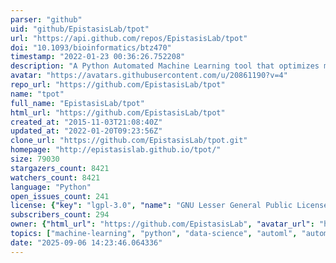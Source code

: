 ```yaml
---
parser: "github"
uid: "github/EpistasisLab/tpot"
url: "https://api.github.com/repos/EpistasisLab/tpot"
doi: "10.1093/bioinformatics/btz470"
timestamp: "2022-01-23 00:36:26.752208"
description: "A Python Automated Machine Learning tool that optimizes machine learning pipelines using genetic programming."
avatar: "https://avatars.githubusercontent.com/u/20861190?v=4"
repo_url: "https://github.com/EpistasisLab/tpot"
name: "tpot"
full_name: "EpistasisLab/tpot"
html_url: "https://github.com/EpistasisLab/tpot"
created_at: "2015-11-03T21:08:40Z"
updated_at: "2022-01-20T09:23:56Z"
clone_url: "https://github.com/EpistasisLab/tpot.git"
homepage: "http://epistasislab.github.io/tpot/"
size: 79030
stargazers_count: 8421
watchers_count: 8421
language: "Python"
open_issues_count: 241
license: {"key": "lgpl-3.0", "name": "GNU Lesser General Public License v3.0", "spdx_id": "LGPL-3.0", "url": "https://api.github.com/licenses/lgpl-3.0", "node_id": "MDc6TGljZW5zZTEy"}
subscribers_count: 294
owner: {"html_url": "https://github.com/EpistasisLab", "avatar_url": "https://avatars.githubusercontent.com/u/20861190?v=4", "login": "EpistasisLab", "type": "Organization"}
topics: ["machine-learning", "python", "data-science", "automl", "automation", "scikit-learn", "hyperparameter-optimization", "model-selection", "parameter-tuning", "automated-machine-learning", "random-forest", "gradient-boosting", "feature-engineering", "xgboost"]
date: "2025-09-06 14:23:46.064336"
---
```

